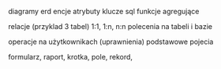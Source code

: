 diagramy erd
encje
atrybuty
klucze sql
funkcje agregujące

relacje (przyklad 3 tabel) 1:1, 1:n, n:n
polecenia na tabeli i bazie

operacje na użytkownikach (uprawnienia)
podstawowe pojecia

formularz, raport, krotka, pole, rekord, 
